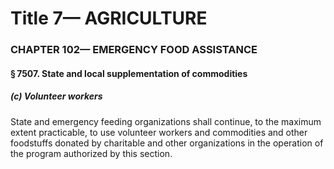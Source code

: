 
# Title 7— AGRICULTURE
### CHAPTER 102— EMERGENCY FOOD ASSISTANCE
#### § 7507. State and local supplementation of commodities
##### (c) Volunteer workers

State and emergency feeding organizations shall continue, to the maximum extent practicable, to use volunteer workers and commodities and other foodstuffs donated by charitable and other organizations in the operation of the program authorized by this section.
